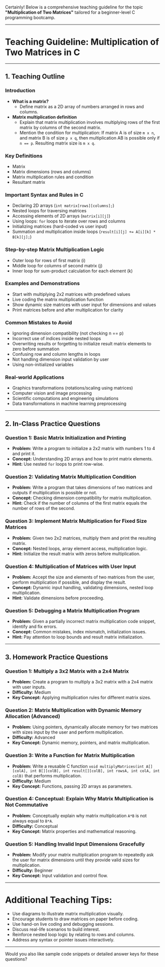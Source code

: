 Certainly! Below is a comprehensive teaching guideline for the topic **"Multiplication of Two Matrices"** tailored for a beginner-level C programming bootcamp.

---

# Teaching Guideline: Multiplication of Two Matrices in C

---

## 1. Teaching Outline

### Introduction
- **What is a matrix?**
  - Define matrix as a 2D array of numbers arranged in rows and columns.
- **Matrix multiplication definition**
  - Explain that matrix multiplication involves multiplying rows of the first matrix by columns of the second matrix.
  - Mention the condition for multiplication: If matrix A is of size `m x n`, and matrix B is of size `p x q`, then multiplication AB is possible only if `n == p`. Resulting matrix size is `m x q`.

### Key Definitions
- Matrix
- Matrix dimensions (rows and columns)
- Matrix multiplication rules and condition
- Resultant matrix

### Important Syntax and Rules in C
- Declaring 2D arrays (`int matrix[rows][columns];`)
- Nested loops for traversing matrices
- Accessing elements of 2D arrays (`matrix[i][j]`)
- Using loops: `for` loops to iterate over rows and columns
- Initializing matrices (hard-coded vs user input)
- Summation and multiplication inside loops (`result[i][j] += A[i][k] * B[k][j];`)

### Step-by-step Matrix Multiplication Logic
- Outer loop for rows of first matrix (i)
- Middle loop for columns of second matrix (j)
- Inner loop for sum-product calculation for each element (k)

### Examples and Demonstrations
- Start with multiplying 2x2 matrices with predefined values
- Live coding the matrix multiplication function
- Show dynamic size matrices with user input for dimensions and values
- Print matrices before and after multiplication for clarity

### Common Mistakes to Avoid
- Ignoring dimension compatibility (not checking n == p)
- Incorrect use of indices inside nested loops
- Overwriting results or forgetting to initialize result matrix elements to zero before summation
- Confusing row and column lengths in loops
- Not handling dimension input validation by user
- Using non-initialized variables

### Real-world Applications
- Graphics transformations (rotations/scaling using matrices)
- Computer vision and image processing
- Scientific computations and engineering simulations
- Data transformations in machine learning preprocessing

---

## 2. In-Class Practice Questions

### Question 1: Basic Matrix Initialization and Printing
- **Problem:** Write a program to initialize a 2x2 matrix with numbers 1 to 4 and print it.
- **Concept:** Understanding 2D arrays and how to print matrix elements.
- **Hint:** Use nested `for` loops to print row-wise.

### Question 2: Validating Matrix Multiplication Condition
- **Problem:** Write a program that takes dimensions of two matrices and outputs if multiplication is possible or not.
- **Concept:** Checking dimension compatibility for matrix multiplication.
- **Hint:** Check if the number of columns of the first matrix equals the number of rows of the second.

### Question 3: Implement Matrix Multiplication for Fixed Size Matrices
- **Problem:** Given two 2x2 matrices, multiply them and print the resulting matrix.
- **Concept:** Nested loops, array element access, multiplication logic.
- **Hint:** Initialize the result matrix with zeros before multiplication.

### Question 4: Multiplication of Matrices with User Input
- **Problem:** Accept the size and elements of two matrices from the user, perform multiplication if possible, and display the result.
- **Concept:** Dynamic input handling, validating dimensions, nested loop multiplication.
- **Hint:** Validate dimensions before proceeding.

### Question 5: Debugging a Matrix Multiplication Program
- **Problem:** Given a partially incorrect matrix multiplication code snippet, identify and fix errors.
- **Concept:** Common mistakes, index mismatch, initialization issues.
- **Hint:** Pay attention to loop bounds and result matrix initialization.

---

## 3. Homework Practice Questions

### Question 1: Multiply a 3x2 Matrix with a 2x4 Matrix
- **Problem:** Create a program to multiply a 3x2 matrix with a 2x4 matrix with user inputs.
- **Difficulty:** Medium
- **Key Concept:** Applying multiplication rules for different matrix sizes.

### Question 2: Matrix Multiplication with Dynamic Memory Allocation (Advanced)
- **Problem:** Using pointers, dynamically allocate memory for two matrices with sizes input by the user and perform multiplication.
- **Difficulty:** Advanced
- **Key Concept:** Dynamic memory, pointers, and matrix multiplication.

### Question 3: Write a Function for Matrix Multiplication
- **Problem:** Write a reusable C function `void multiplyMatrices(int A[][colA], int B[][colB], int result[][colB], int rowsA, int colA, int colB)` that performs multiplication.
- **Difficulty:** Medium
- **Key Concept:** Functions, passing 2D arrays as parameters.

### Question 4: Conceptual: Explain Why Matrix Multiplication is Not Commutative
- **Problem:** Conceptually explain why matrix multiplication `A*B` is not always equal to `B*A`.
- **Difficulty:** Conceptual
- **Key Concept:** Matrix properties and mathematical reasoning.

### Question 5: Handling Invalid Input Dimensions Gracefully
- **Problem:** Modify your matrix multiplication program to repeatedly ask the user for matrix dimensions until they provide valid sizes for multiplication.
- **Difficulty:** Beginner
- **Key Concept:** Input validation and control flow.

---

# Additional Teaching Tips:
- Use diagrams to illustrate matrix multiplication visually.
- Encourage students to draw matrices on paper before coding.
- Use hand-on live coding and debugging sessions.
- Discuss real-life scenarios to build interest.
- Reinforce nested loop logic by relating to rows and columns.
- Address any syntax or pointer issues interactively.

---

Would you also like sample code snippets or detailed answer keys for these questions?